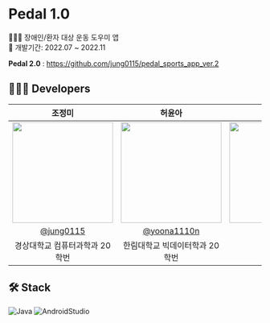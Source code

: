 # Pedal 1.0
👩🏻‍🦽 장애인/환자 대상 운동 도우미 앱  
📅 개발기간: 2022.07 ~ 2022.11  
  
**Pedal 2.0** : https://github.com/jung0115/pedal_sports_app_ver.2  

## 👩🏻‍💻 Developers
| 조정미 | 허윤아 | 노정희 |
| :---: | :---: | :---: |
| <img width="200px" src="https://avatars.githubusercontent.com/u/76805879?v=4" /> | <img width="200px" src="https://avatars.githubusercontent.com/u/101046600?v=4" /> | <img width="200px" src="https://t2.daumcdn.net/thumb/R720x0/?fname=http://t1.daumcdn.net/brunch/service/user/A1Z/image/bWHOPOpz2bFCa3mDl9YE_OMOl0Y.jpg" /> |
|  [@jung0115](https://github.com/jung0115)  | [@yoona1110n](https://github.com/yoona1110)  | |
| 경상대학교 컴퓨터과학과 20학번 | 한림대학교 빅데이터학과 20학번 | 디자이너 |

## 🛠️ Stack
![Java](https://img.shields.io/badge/Java-0D8AC7??style=plastic&logo=Java)
![AndroidStudio](https://img.shields.io/badge/Android_Studio-3DDC84??style=plastic&logo=android&logoColor=white)
